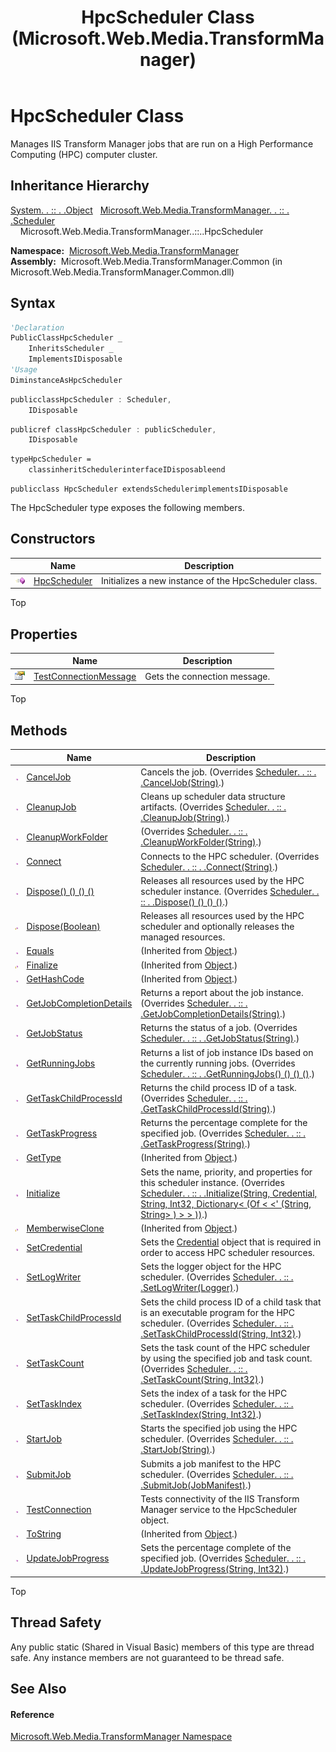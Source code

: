 ﻿---
title: HpcScheduler Class (Microsoft.Web.Media.TransformManager)
TOCTitle: HpcScheduler Class
ms:assetid: T:Microsoft.Web.Media.TransformManager.HpcScheduler
ms:mtpsurl: https://msdn.microsoft.com/en-us/library/microsoft.web.media.transformmanager.hpcscheduler(v=VS.90)
ms:contentKeyID: 35520924
ms.date: 06/14/2012
mtps_version: v=VS.90
f1_keywords:
- Microsoft.Web.Media.TransformManager.HpcScheduler
dev_langs:
- CSharp
- JScript
- VB
- FSharp
- c++
api_location:
- Microsoft.Web.Media.TransformManager.Common.dll
api_name:
- Microsoft.Web.Media.TransformManager.HpcScheduler
api_type:
- Managed
topic_type:
- apiref
- kbSyntax
product_family_name: VS
ROBOTS: INDEX,FOLLOW
---

# HpcScheduler Class

Manages IIS Transform Manager jobs that are run on a High Performance Computing (HPC) computer cluster.

## Inheritance Hierarchy

[System. . :: . .Object](https://msdn.microsoft.com/en-us/library/e5kfa45b\(v=vs.90\))  
  [Microsoft.Web.Media.TransformManager. . :: . .Scheduler](scheduler-class-microsoft-web-media-transformmanager.md)  
    Microsoft.Web.Media.TransformManager..::..HpcScheduler  

**Namespace:**  [Microsoft.Web.Media.TransformManager](microsoft-web-media-transformmanager-namespace.md)  
**Assembly:**  Microsoft.Web.Media.TransformManager.Common (in Microsoft.Web.Media.TransformManager.Common.dll)

## Syntax

``` vb
'Declaration
PublicClassHpcScheduler _
    InheritsScheduler _
    ImplementsIDisposable
'Usage
DiminstanceAsHpcScheduler
```

``` csharp
publicclassHpcScheduler : Scheduler, 
    IDisposable
```

``` c++
publicref classHpcScheduler : publicScheduler, 
    IDisposable
```

``` fsharp
typeHpcScheduler =  
    classinheritSchedulerinterfaceIDisposableend
```

``` jscript
publicclass HpcScheduler extendsSchedulerimplementsIDisposable
```

The HpcScheduler type exposes the following members.

## Constructors

<table>
<thead>
<tr class="header">
<th> </th>
<th>Name</th>
<th>Description</th>
</tr>
</thead>
<tbody>
<tr class="odd">
<td><img src="images/Dd565996.pubmethod(en-us,VS.90).gif" title="Public method" alt="Public method" /></td>
<td><a href="hpcscheduler-constructor-microsoft-web-media-transformmanager.md">HpcScheduler</a></td>
<td>Initializes a new instance of the HpcScheduler class.</td>
</tr>
</tbody>
</table>


Top

## Properties

<table>
<thead>
<tr class="header">
<th> </th>
<th>Name</th>
<th>Description</th>
</tr>
</thead>
<tbody>
<tr class="odd">
<td><img src="images/Dd565996.pubproperty(en-us,VS.90).gif" title="Public property" alt="Public property" /></td>
<td><a href="hpcscheduler-testconnectionmessage-property-microsoft-web-media-transformmanager.md">TestConnectionMessage</a></td>
<td>Gets the connection message.</td>
</tr>
</tbody>
</table>


Top

## Methods

<table>
<thead>
<tr class="header">
<th> </th>
<th>Name</th>
<th>Description</th>
</tr>
</thead>
<tbody>
<tr class="odd">
<td><img src="images/Dd565996.pubmethod(en-us,VS.90).gif" title="Public method" alt="Public method" /></td>
<td><a href="hpcscheduler-canceljob-method-microsoft-web-media-transformmanager.md">CancelJob</a></td>
<td>Cancels the job. (Overrides <a href="scheduler-canceljob-method-microsoft-web-media-transformmanager.md">Scheduler. . :: . .CancelJob(String)</a>.)</td>
</tr>
<tr class="even">
<td><img src="images/Dd565996.pubmethod(en-us,VS.90).gif" title="Public method" alt="Public method" /></td>
<td><a href="hpcscheduler-cleanupjob-method-microsoft-web-media-transformmanager.md">CleanupJob</a></td>
<td>Cleans up scheduler data structure artifacts. (Overrides <a href="scheduler-cleanupjob-method-microsoft-web-media-transformmanager.md">Scheduler. . :: . .CleanupJob(String)</a>.)</td>
</tr>
<tr class="odd">
<td><img src="images/Dd565996.pubmethod(en-us,VS.90).gif" title="Public method" alt="Public method" /></td>
<td><a href="hpcscheduler-cleanupworkfolder-method-microsoft-web-media-transformmanager.md">CleanupWorkFolder</a></td>
<td>(Overrides <a href="scheduler-cleanupworkfolder-method-microsoft-web-media-transformmanager.md">Scheduler. . :: . .CleanupWorkFolder(String)</a>.)</td>
</tr>
<tr class="even">
<td><img src="images/Dd565996.pubmethod(en-us,VS.90).gif" title="Public method" alt="Public method" /></td>
<td><a href="hpcscheduler-connect-method-microsoft-web-media-transformmanager.md">Connect</a></td>
<td>Connects to the HPC scheduler. (Overrides <a href="scheduler-connect-method-microsoft-web-media-transformmanager.md">Scheduler. . :: . .Connect(String)</a>.)</td>
</tr>
<tr class="odd">
<td><img src="images/Dd565996.pubmethod(en-us,VS.90).gif" title="Public method" alt="Public method" /></td>
<td><a href="hpcscheduler-dispose-method-microsoft-web-media-transformmanager_1.md">Dispose() () () ()</a></td>
<td>Releases all resources used by the HPC scheduler instance. (Overrides <a href="scheduler-dispose-method-microsoft-web-media-transformmanager.md">Scheduler. . :: . .Dispose() () () ()</a>.)</td>
</tr>
<tr class="even">
<td><img src="images/Dd565996.protmethod(en-us,VS.90).gif" title="Protected method" alt="Protected method" /></td>
<td><a href="hpcscheduler-dispose-method-boolean-microsoft-web-media-transformmanager.md">Dispose(Boolean)</a></td>
<td>Releases all resources used by the HPC scheduler and optionally releases the managed resources.</td>
</tr>
<tr class="odd">
<td><img src="images/Dd565996.pubmethod(en-us,VS.90).gif" title="Public method" alt="Public method" /></td>
<td><a href="https://msdn.microsoft.com/en-us/library/bsc2ak47(v=vs.90)">Equals</a></td>
<td>(Inherited from <a href="https://msdn.microsoft.com/en-us/library/e5kfa45b(v=vs.90)">Object</a>.)</td>
</tr>
<tr class="even">
<td><img src="images/Dd565996.protmethod(en-us,VS.90).gif" title="Protected method" alt="Protected method" /></td>
<td><a href="https://msdn.microsoft.com/en-us/library/4k87zsw7(v=vs.90)">Finalize</a></td>
<td>(Inherited from <a href="https://msdn.microsoft.com/en-us/library/e5kfa45b(v=vs.90)">Object</a>.)</td>
</tr>
<tr class="odd">
<td><img src="images/Dd565996.pubmethod(en-us,VS.90).gif" title="Public method" alt="Public method" /></td>
<td><a href="https://msdn.microsoft.com/en-us/library/zdee4b3y(v=vs.90)">GetHashCode</a></td>
<td>(Inherited from <a href="https://msdn.microsoft.com/en-us/library/e5kfa45b(v=vs.90)">Object</a>.)</td>
</tr>
<tr class="even">
<td><img src="images/Dd565996.pubmethod(en-us,VS.90).gif" title="Public method" alt="Public method" /></td>
<td><a href="hpcscheduler-getjobcompletiondetails-method-microsoft-web-media-transformmanager.md">GetJobCompletionDetails</a></td>
<td>Returns a report about the job instance. (Overrides <a href="scheduler-getjobcompletiondetails-method-microsoft-web-media-transformmanager.md">Scheduler. . :: . .GetJobCompletionDetails(String)</a>.)</td>
</tr>
<tr class="odd">
<td><img src="images/Dd565996.pubmethod(en-us,VS.90).gif" title="Public method" alt="Public method" /></td>
<td><a href="hpcscheduler-getjobstatus-method-microsoft-web-media-transformmanager.md">GetJobStatus</a></td>
<td>Returns the status of a job. (Overrides <a href="scheduler-getjobstatus-method-microsoft-web-media-transformmanager.md">Scheduler. . :: . .GetJobStatus(String)</a>.)</td>
</tr>
<tr class="even">
<td><img src="images/Dd565996.pubmethod(en-us,VS.90).gif" title="Public method" alt="Public method" /></td>
<td><a href="hpcscheduler-getrunningjobs-method-microsoft-web-media-transformmanager.md">GetRunningJobs</a></td>
<td>Returns a list of job instance IDs based on the currently running jobs. (Overrides <a href="scheduler-getrunningjobs-method-microsoft-web-media-transformmanager.md">Scheduler. . :: . .GetRunningJobs() () () ()</a>.)</td>
</tr>
<tr class="odd">
<td><img src="images/Dd565996.pubmethod(en-us,VS.90).gif" title="Public method" alt="Public method" /></td>
<td><a href="hpcscheduler-gettaskchildprocessid-method-microsoft-web-media-transformmanager.md">GetTaskChildProcessId</a></td>
<td>Returns the child process ID of a task. (Overrides <a href="scheduler-gettaskchildprocessid-method-microsoft-web-media-transformmanager.md">Scheduler. . :: . .GetTaskChildProcessId(String)</a>.)</td>
</tr>
<tr class="even">
<td><img src="images/Dd565996.pubmethod(en-us,VS.90).gif" title="Public method" alt="Public method" /></td>
<td><a href="hpcscheduler-gettaskprogress-method-microsoft-web-media-transformmanager.md">GetTaskProgress</a></td>
<td>Returns the percentage complete for the specified job. (Overrides <a href="scheduler-gettaskprogress-method-microsoft-web-media-transformmanager.md">Scheduler. . :: . .GetTaskProgress(String)</a>.)</td>
</tr>
<tr class="odd">
<td><img src="images/Dd565996.pubmethod(en-us,VS.90).gif" title="Public method" alt="Public method" /></td>
<td><a href="https://msdn.microsoft.com/en-us/library/dfwy45w9(v=vs.90)">GetType</a></td>
<td>(Inherited from <a href="https://msdn.microsoft.com/en-us/library/e5kfa45b(v=vs.90)">Object</a>.)</td>
</tr>
<tr class="even">
<td><img src="images/Dd565996.pubmethod(en-us,VS.90).gif" title="Public method" alt="Public method" /></td>
<td><a href="hpcscheduler-initialize-method-microsoft-web-media-transformmanager.md">Initialize</a></td>
<td>Sets the name, priority, and properties for this scheduler instance. (Overrides <a href="scheduler-initialize-method-microsoft-web-media-transformmanager.md">Scheduler. . :: . .Initialize(String, Credential, String, Int32, Dictionary&lt; (Of &lt; &lt;' (String, String&gt; ) &gt; &gt; ))</a>.)</td>
</tr>
<tr class="odd">
<td><img src="images/Dd565996.protmethod(en-us,VS.90).gif" title="Protected method" alt="Protected method" /></td>
<td><a href="https://msdn.microsoft.com/en-us/library/57ctke0a(v=vs.90)">MemberwiseClone</a></td>
<td>(Inherited from <a href="https://msdn.microsoft.com/en-us/library/e5kfa45b(v=vs.90)">Object</a>.)</td>
</tr>
<tr class="even">
<td><img src="images/Dd565996.pubmethod(en-us,VS.90).gif" title="Public method" alt="Public method" /></td>
<td><a href="hpcscheduler-setcredential-method-microsoft-web-media-transformmanager.md">SetCredential</a></td>
<td>Sets the <a href="credential-class-microsoft-web-media-transformmanager.md">Credential</a> object that is required in order to access HPC scheduler resources.</td>
</tr>
<tr class="odd">
<td><img src="images/Dd565996.pubmethod(en-us,VS.90).gif" title="Public method" alt="Public method" /></td>
<td><a href="hpcscheduler-setlogwriter-method-microsoft-web-media-transformmanager.md">SetLogWriter</a></td>
<td>Sets the logger object for the HPC scheduler. (Overrides <a href="scheduler-setlogwriter-method-microsoft-web-media-transformmanager.md">Scheduler. . :: . .SetLogWriter(Logger)</a>.)</td>
</tr>
<tr class="even">
<td><img src="images/Dd565996.pubmethod(en-us,VS.90).gif" title="Public method" alt="Public method" /></td>
<td><a href="hpcscheduler-settaskchildprocessid-method-microsoft-web-media-transformmanager.md">SetTaskChildProcessId</a></td>
<td>Sets the child process ID of a child task that is an executable program for the HPC scheduler. (Overrides <a href="scheduler-settaskchildprocessid-method-microsoft-web-media-transformmanager.md">Scheduler. . :: . .SetTaskChildProcessId(String, Int32)</a>.)</td>
</tr>
<tr class="odd">
<td><img src="images/Dd565996.pubmethod(en-us,VS.90).gif" title="Public method" alt="Public method" /></td>
<td><a href="hpcscheduler-settaskcount-method-microsoft-web-media-transformmanager.md">SetTaskCount</a></td>
<td>Sets the task count of the HPC scheduler by using the specified job and task count. (Overrides <a href="scheduler-settaskcount-method-microsoft-web-media-transformmanager.md">Scheduler. . :: . .SetTaskCount(String, Int32)</a>.)</td>
</tr>
<tr class="even">
<td><img src="images/Dd565996.pubmethod(en-us,VS.90).gif" title="Public method" alt="Public method" /></td>
<td><a href="hpcscheduler-settaskindex-method-microsoft-web-media-transformmanager.md">SetTaskIndex</a></td>
<td>Sets the index of a task for the HPC scheduler. (Overrides <a href="scheduler-settaskindex-method-microsoft-web-media-transformmanager.md">Scheduler. . :: . .SetTaskIndex(String, Int32)</a>.)</td>
</tr>
<tr class="odd">
<td><img src="images/Dd565996.pubmethod(en-us,VS.90).gif" title="Public method" alt="Public method" /></td>
<td><a href="hpcscheduler-startjob-method-microsoft-web-media-transformmanager.md">StartJob</a></td>
<td>Starts the specified job using the HPC scheduler. (Overrides <a href="scheduler-startjob-method-microsoft-web-media-transformmanager.md">Scheduler. . :: . .StartJob(String)</a>.)</td>
</tr>
<tr class="even">
<td><img src="images/Dd565996.pubmethod(en-us,VS.90).gif" title="Public method" alt="Public method" /></td>
<td><a href="hpcscheduler-submitjob-method-microsoft-web-media-transformmanager.md">SubmitJob</a></td>
<td>Submits a job manifest to the HPC scheduler. (Overrides <a href="scheduler-submitjob-method-microsoft-web-media-transformmanager.md">Scheduler. . :: . .SubmitJob(JobManifest)</a>.)</td>
</tr>
<tr class="odd">
<td><img src="images/Dd565996.pubmethod(en-us,VS.90).gif" title="Public method" alt="Public method" /></td>
<td><a href="hpcscheduler-testconnection-method-microsoft-web-media-transformmanager.md">TestConnection</a></td>
<td>Tests connectivity of the IIS Transform Manager service to the HpcScheduler object.</td>
</tr>
<tr class="even">
<td><img src="images/Dd565996.pubmethod(en-us,VS.90).gif" title="Public method" alt="Public method" /></td>
<td><a href="https://msdn.microsoft.com/en-us/library/7bxwbwt2(v=vs.90)">ToString</a></td>
<td>(Inherited from <a href="https://msdn.microsoft.com/en-us/library/e5kfa45b(v=vs.90)">Object</a>.)</td>
</tr>
<tr class="odd">
<td><img src="images/Dd565996.pubmethod(en-us,VS.90).gif" title="Public method" alt="Public method" /></td>
<td><a href="hpcscheduler-updatejobprogress-method-microsoft-web-media-transformmanager.md">UpdateJobProgress</a></td>
<td>Sets the percentage complete of the specified job. (Overrides <a href="scheduler-updatejobprogress-method-microsoft-web-media-transformmanager.md">Scheduler. . :: . .UpdateJobProgress(String, Int32)</a>.)</td>
</tr>
</tbody>
</table>


Top

## Thread Safety

Any public static (Shared in Visual Basic) members of this type are thread safe. Any instance members are not guaranteed to be thread safe.

## See Also

#### Reference

[Microsoft.Web.Media.TransformManager Namespace](microsoft-web-media-transformmanager-namespace.md)

